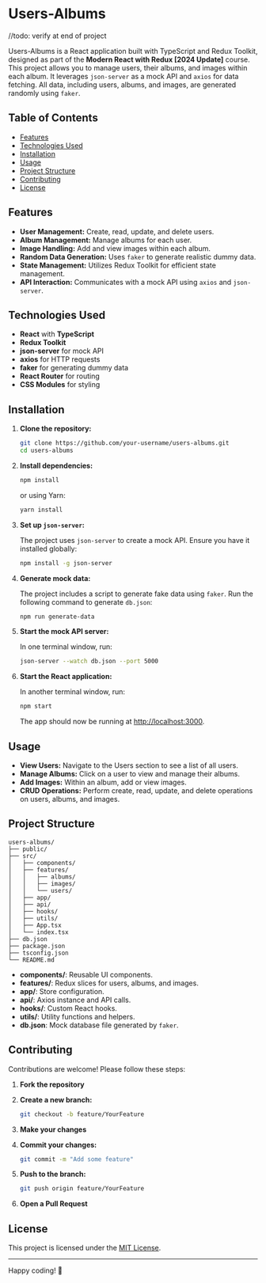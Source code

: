 # Users-Albums

//todo: verify at end of project

Users-Albums is a React application built with TypeScript and Redux Toolkit, designed as part of the **Modern React with Redux [2024 Update]** course. This project allows you to manage users, their albums, and images within each album. It leverages `json-server` as a mock API and `axios` for data fetching. All data, including users, albums, and images, are generated randomly using `faker`.

## Table of Contents

- [Features](#features)
- [Technologies Used](#technologies-used)
- [Installation](#installation)
- [Usage](#usage)
- [Project Structure](#project-structure)
- [Contributing](#contributing)
- [License](#license)

## Features

- **User Management:** Create, read, update, and delete users.
- **Album Management:** Manage albums for each user.
- **Image Handling:** Add and view images within each album.
- **Random Data Generation:** Uses `faker` to generate realistic dummy data.
- **State Management:** Utilizes Redux Toolkit for efficient state management.
- **API Interaction:** Communicates with a mock API using `axios` and `json-server`.

## Technologies Used

- **React** with **TypeScript**
- **Redux Toolkit**
- **json-server** for mock API
- **axios** for HTTP requests
- **faker** for generating dummy data
- **React Router** for routing
- **CSS Modules** for styling

## Installation

1. **Clone the repository:**

   ```bash
   git clone https://github.com/your-username/users-albums.git
   cd users-albums
   ```

2. **Install dependencies:**

   ```bash
   npm install
   ```

   or using Yarn:

   ```bash
   yarn install
   ```

3. **Set up `json-server`:**

   The project uses `json-server` to create a mock API. Ensure you have it installed globally:

   ```bash
   npm install -g json-server
   ```

4. **Generate mock data:**

   The project includes a script to generate fake data using `faker`. Run the following command to generate `db.json`:

   ```bash
   npm run generate-data
   ```

5. **Start the mock API server:**

   In one terminal window, run:

   ```bash
   json-server --watch db.json --port 5000
   ```

6. **Start the React application:**

   In another terminal window, run:

   ```bash
   npm start
   ```

   The app should now be running at [http://localhost:3000](http://localhost:3000).

## Usage

- **View Users:** Navigate to the Users section to see a list of all users.
- **Manage Albums:** Click on a user to view and manage their albums.
- **Add Images:** Within an album, add or view images.
- **CRUD Operations:** Perform create, read, update, and delete operations on users, albums, and images.

## Project Structure

```
users-albums/
├── public/
├── src/
│   ├── components/
│   ├── features/
│   │   ├── albums/
│   │   ├── images/
│   │   └── users/
│   ├── app/
│   ├── api/
│   ├── hooks/
│   ├── utils/
│   ├── App.tsx
│   └── index.tsx
├── db.json
├── package.json
├── tsconfig.json
└── README.md
```

- **components/**: Reusable UI components.
- **features/**: Redux slices for users, albums, and images.
- **app/**: Store configuration.
- **api/**: Axios instance and API calls.
- **hooks/**: Custom React hooks.
- **utils/**: Utility functions and helpers.
- **db.json**: Mock database file generated by `faker`.

## Contributing

Contributions are welcome! Please follow these steps:

1. **Fork the repository**
2. **Create a new branch:**

   ```bash
   git checkout -b feature/YourFeature
   ```

3. **Make your changes**
4. **Commit your changes:**

   ```bash
   git commit -m "Add some feature"
   ```

5. **Push to the branch:**

   ```bash
   git push origin feature/YourFeature
   ```

6. **Open a Pull Request**

## License

This project is licensed under the [MIT License](LICENSE).

---

Happy coding! 🚀
